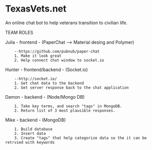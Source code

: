 # TexasVets.net
An online chat bot to help veterans transition to civilian life.


TEAM ROLES

Julia - frontend - (PaperChat --> Material desing and Polymer)

		--https://github.com/pubnub/paper-chat
		1. Make it look great
		2. Help connect chat window to socket.io

Hunter - frontend/backend - (Socket.io)

		--http://socket.io/
		1. Get chat data to the backend
		2. Get server response back to the chat application

Damon - backend - (Node/Mongo DB)

		1. Take key terms, and search "tags" in MongoDB.
		2. Return list of 3 most plausible responses.

Mike - backend - (MongoDB)

		1. Build database
		2. Insert data
		3. Create "tags" that help categorize data so the it can be retrvied with keywords

